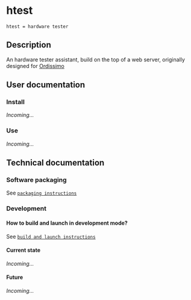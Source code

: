 # htest
`htest = hardware tester`

## Description
An hardware tester assistant, build on the top of a web server, originally designed for [Ordissimo](http://www.ordissimo.eu/en/about/change-mind)

## User documentation
### Install
*Incoming...*

### Use
*Incoming...*

## Technical documentation
### Software packaging
See [`packaging instructions`](htest-server/README.md)

### Development
#### How to build and launch in development mode?
See [`build and launch instructions`](htest-server/source/README.md)

#### Current state
*Incoming...*

#### Future
*Incoming...*
